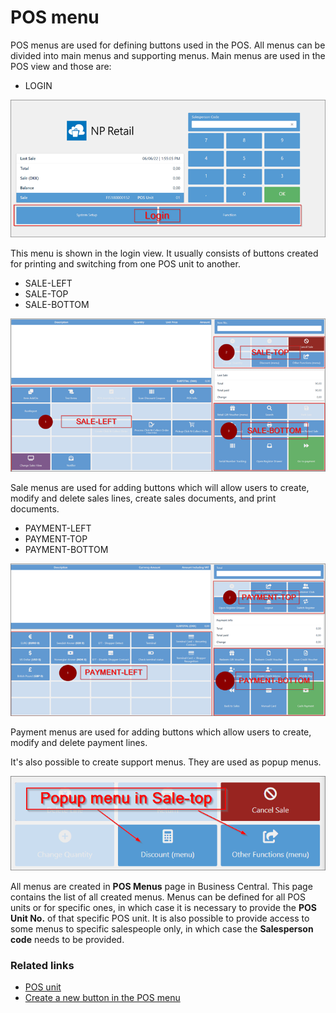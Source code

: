 # POS menu

POS menus are used for defining buttons used in the POS.
All menus can be divided into main menus and supporting menus.
Main menus are used in the POS view and those are:

- LOGIN

![POSmenu](../images/LOGIN.png)

This menu is shown in the login view. It usually consists of buttons created for printing and switching from one POS unit to another. 

- SALE-LEFT
- SALE-TOP
- SALE-BOTTOM

![SALE](../images/SALE.png)

Sale menus are used for adding buttons which will allow users to create, modify and delete sales lines, create sales documents, and print documents.

- PAYMENT-LEFT
- PAYMENT-TOP
- PAYMENT-BOTTOM

![PAYMENT](../images/PAYMENT.png)

Payment menus are used for adding buttons which allow users to create, modify and delete payment lines.

It's also possible to create support menus. They are used as popup menus.

![POPUP](../images/POPUP%20MENU.png)

All menus are created in **POS Menus** page in Business Central.
This page contains the list of all created menus. Menus can be defined for all POS units or for specific ones, in which case it is necessary to provide the **POS Unit No.** of that specific POS unit. It is also possible to provide access to some menus to specific salespeople only, in which case the **Salesperson code** needs to be provided.  

### Related links

- [POS unit](POSUnit.md)
- [Create a new button in the POS menu](../howto/add_button_to_pos_menu.md)